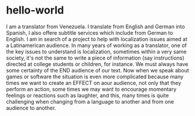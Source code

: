 # hello-world
I am a translator from Venezuela. I translate from English and German into Spanish, I also offere subtitle services which include from German to English. I am in search of a project to help with localization issues aimed at a Latinamerican audience.
In many years of working as a translator, one of the key issues to understand is localization, sometimes within a very same society, it's not the same to write a piece of information (say instructions) directed at college students or children, for instance.
We must always have some certainty of the END audience of our text. Now when we speak about games or software the situation is even more complicated because many times we want to create an EFFECT on aour audience, not only that they perform an action, some times we may want to encourage momentary feelings or reactions such as laughter, and this, many times is quite challenging when changing from a language to another and from one audience to another. 
